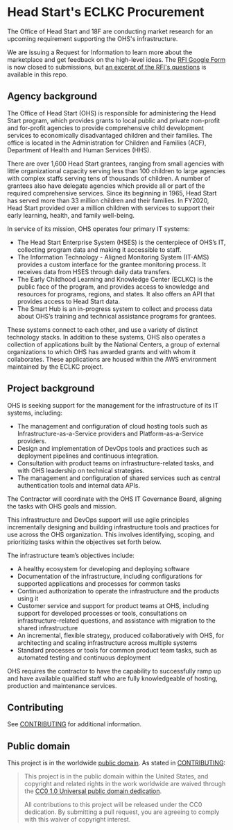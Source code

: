 # Head Start's ECLKC Procurement

The Office of Head Start and 18F are conducting market research for an upcoming requirement supporting the OHS's infrastructure.

We are issuing a Request for Information to learn more about the marketplace and get feedback on the high-level ideas. The [RFI  Google Form](https://docs.google.com/forms/d/e/1FAIpQLSc1VhNoReiuGX_D6-5RvHcQinWyX6cmUlvkxAXvtutVYl82VA/viewform) is now closed to submissions, but [an excerpt of the RFI's questions](rfi.md) is available in this repo.

## Agency background

The Office of Head Start (OHS) is responsible for administering the Head Start program, which provides grants to local public and private non-profit and for-profit agencies to provide comprehensive child development services to economically disadvantaged children and their families. The office is located in the Administration for Children and Families (ACF), Department of Health and Human Services (HHS).

There are over 1,600 Head Start grantees, ranging from small agencies with little organizational capacity serving less than 100 children to large agencies with complex staffs serving tens of thousands of children. A number of grantees also have delegate agencies which provide all or part of the required comprehensive services. Since its beginning in 1965, Head Start has served more than 33 million children and their families. In FY2020, Head Start provided over a million children with services to support their early learning, health, and family well-being.

In service of its mission, OHS operates four primary IT systems:
- The Head Start Enterprise System (HSES) is the centerpiece of OHS’s IT, collecting program data and making it accessible to staff.
- The Information Technology - Aligned Monitoring System (IT-AMS) provides a custom interface for the grantee monitoring process. It receives data from HSES through daily data transfers.
- The Early Childhood Learning and Knowledge Center (ECLKC) is the public face of the program, and provides access to knowledge and resources for programs, regions, and states. It also offers an API that provides access to Head Start data.
- The Smart Hub is an in-progress system to collect and process data about OHS’s training and technical assistance programs for grantees.



These systems connect to each other, and use a variety of distinct technology stacks. In addition to these systems, OHS also operates a collection of applications built by the National Centers, a group of external organizations to which OHS has awarded grants and with whom it collaborates. These applications are housed within the AWS environment maintained by the ECLKC project.

## Project background

OHS is seeking support for the management for the infrastructure of its IT systems, including:
- The management and configuration of cloud hosting tools such as Infrastructure-as-a-Service providers and Platform-as-a-Service providers.
- Design and implementation of DevOps tools and practices such as deployment pipelines and continuous integration.
- Consultation with product teams on infrastructure-related tasks, and with OHS leadership on technical strategies.
- The management and configuration of shared services such as central authentication tools and internal data APIs.

The Contractor will coordinate with the OHS IT Governance Board, aligning the tasks with OHS goals and mission.

This infrastructure and DevOps support will use agile principles incrementally designing and building infrastructure tools and practices for use across the OHS organization. This involves identifying, scoping, and prioritizing tasks within the objectives set forth below.

The infrastructure team’s objectives include:
- A healthy ecosystem for developing and deploying software
- Documentation of the infrastructure, including configurations for supported applications and processes for common tasks
- Continued authorization to operate the infrastructure and the products using it
- Customer service and support for product teams at OHS, including support for developed processes or tools, consultations on infrastructure-related questions, and assistance with migration to the shared infrastructure
- An incremental, flexible strategy, produced collaboratively with OHS, for architecting and scaling infrastructure across multiple systems
- Standard processes or tools for common product team tasks, such as automated testing and continuous deployment

OHS requires the contractor to have the capability to successfully ramp up and have available qualified staff who are fully knowledgeable of hosting, production and maintenance services.

## Contributing

See [CONTRIBUTING](CONTRIBUTING.md) for additional information.

## Public domain

This project is in the worldwide [public domain](LICENSE.md). As stated in [CONTRIBUTING](CONTRIBUTING.md):

> This project is in the public domain within the United States, and copyright and related rights in the work worldwide are waived through the [CC0 1.0 Universal public domain dedication](https://creativecommons.org/publicdomain/zero/1.0/).
>
> All contributions to this project will be released under the CC0 dedication. By submitting a pull request, you are agreeing to comply with this waiver of copyright interest.
